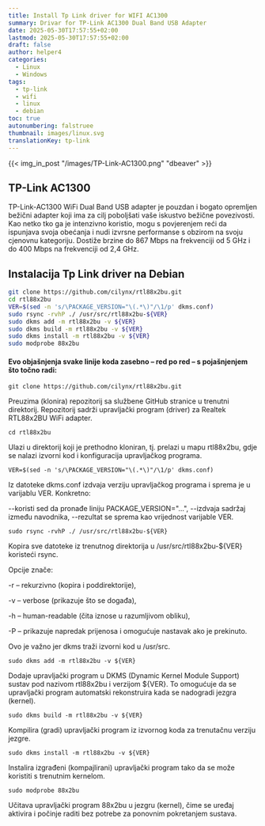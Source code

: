 ```yaml
---
title: Install Tp Link driver for WIFI AC1300
summary: Drivar for TP-Link AC1300 Dual Band USB Adapter
date: 2025-05-30T17:57:55+02:00
lastmod: 2025-05-30T17:57:55+02:00
draft: false
author: helper4
categories:
  - Linux
  - Windows
tags:
  - tp-link
  - wifi
  - linux
  - debian
toc: true
autonumbering: falstruee 
thumbnail: images/linux.svg
translationKey: tp-link
---
```



{{< img_in_post "/images/TP-Link-AC1300.png" "dbeaver" >}}



## TP-Link AC1300

TP-Link-AC1300 WiFi Dual Band USB adapter je pouzdan i bogato opremljen bežični adapter koji ima za cilj poboljšati vaše iskustvo bežične povezivosti. Kao netko tko ga je intenzivno koristio, mogu s povjerenjem reći da ispunjava svoja obećanja i nudi izvrsne performanse s obzirom na svoju cjenovnu kategoriju. Dostiže brzine do 867 Mbps na frekvenciji od 5 GHz i do 400 Mbps na frekvenciji od 2,4 GHz.

## Instalacija Tp Link driver na Debian

```bash
git clone https://github.com/cilynx/rtl88x2bu.git
cd rtl88x2bu
VER=$(sed -n 's/\PACKAGE_VERSION="\(.*\)"/\1/p' dkms.conf)
sudo rsync -rvhP ./ /usr/src/rtl88x2bu-${VER}
sudo dkms add -m rtl88x2bu -v ${VER}
sudo dkms build -m rtl88x2bu -v ${VER}
sudo dkms install -m rtl88x2bu -v ${VER}
sudo modprobe 88x2bu

```




#### Evo objašnjenja svake linije koda zasebno – red po red – s pojašnjenjem što točno radi:

`git clone https://github.com/cilynx/rtl88x2bu.git`

Preuzima (klonira) repozitorij sa službene GitHub stranice u trenutni direktorij. Repozitorij sadrži upravljački program (driver) za Realtek RTL88x2BU WiFi adapter.

`cd rtl88x2bu`

Ulazi u direktorij koji je prethodno kloniran, tj. prelazi u mapu rtl88x2bu, gdje se nalazi izvorni kod i konfiguracija upravljačkog programa.

`VER=$(sed -n 's/\PACKAGE_VERSION="\(.*\)"/\1/p' dkms.conf)`

Iz datoteke dkms.conf izdvaja verziju upravljačkog programa i sprema je u varijablu VER.
Konkretno:

  --koristi sed da pronađe liniju PACKAGE_VERSION="...",
  --izdvaja sadržaj između navodnika,
  --rezultat se sprema kao vrijednost varijable VER.

`sudo rsync -rvhP ./ /usr/src/rtl88x2bu-${VER}`

Kopira sve datoteke iz trenutnog direktorija u /usr/src/rtl88x2bu-${VER} koristeći rsync.

Opcije znače:

  -r – rekurzivno (kopira i poddirektorije),

  -v – verbose (prikazuje što se događa),

  -h – human-readable (čita iznose u razumljivom obliku),

  -P – prikazuje napredak prijenosa i omogućuje nastavak ako je prekinuto.

Ovo je važno jer dkms traži izvorni kod u /usr/src.

`sudo dkms add -m rtl88x2bu -v ${VER}`

Dodaje upravljački program u DKMS (Dynamic Kernel Module Support) sustav pod nazivom rtl88x2bu i verzijom ${VER}.
To omogućuje da se upravljački program automatski rekonstruira kada se nadogradi jezgra (kernel).

`sudo dkms build -m rtl88x2bu -v ${VER}`

Kompilira (gradi) upravljački program iz izvornog koda za trenutačnu verziju jezgre.

`sudo dkms install -m rtl88x2bu -v ${VER}`

Instalira izgrađeni (kompajlirani) upravljački program tako da se može koristiti s trenutnim kernelom.

`sudo modprobe 88x2bu`

Učitava upravljački program 88x2bu u jezgru (kernel), čime se uređaj aktivira i počinje raditi bez potrebe za ponovnim pokretanjem sustava.


